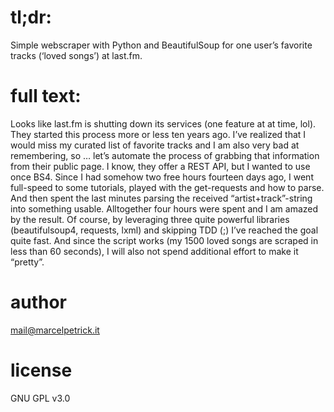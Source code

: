 # tl;dr:
Simple webscraper with Python and BeautifulSoup for one user’s favorite tracks (‘loved songs’) at last.fm.

# full text:
Looks like last.fm is shutting down its services (one feature at at time, lol). They started this process more or less ten years ago.
I’ve realized that I would miss my curated list of favorite tracks and I am also very bad at remembering, so … let’s automate the process of grabbing that information from their public page. I know, they offer a REST API, but I wanted to use once BS4.
Since I had somehow two free hours fourteen days ago, I went full-speed to some tutorials, played with the get-requests and how to parse. And then spent the last minutes parsing the received “artist+track”-string into something usable. Alltogether four hours were spent and I am amazed by the result. Of course, by leveraging three quite powerful libraries (beautifulsoup4, requests, lxml) and skipping TDD (;) I’ve reached the goal quite fast. And since the script works (my 1500 loved songs are scraped in less than 60 seconds), I will also not spend additional effort to make it “pretty”.

# author
mail@marcelpetrick.it

# license
GNU GPL v3.0
